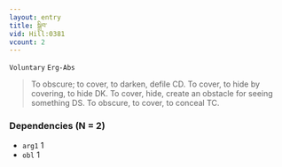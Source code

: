 ```yaml
---
layout: entry
title: སྒྲིབ་
vid: Hill:0381
vcount: 2
---
```

`Voluntary` `Erg-Abs`
> To obscure; to cover, to darken, defile CD\.
 To cover, to hide by covering, to hide DK\.
To cover, hide, create an obstacle for seeing something DS\.
To obscure, to cover, to conceal TC\.

### Dependencies (N = 2)
* `arg1` 1
* `obl` 1
